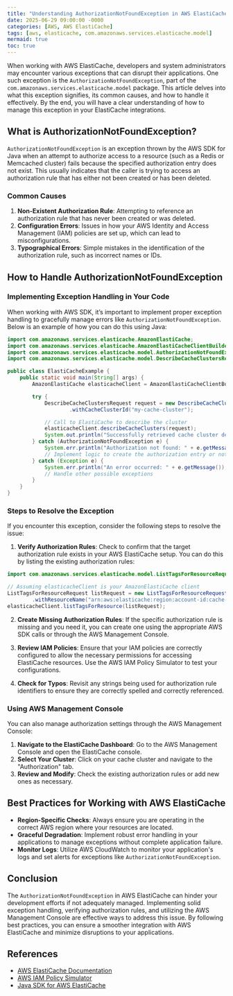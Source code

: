 ```yaml
---
title: "Understanding AuthorizationNotFoundException in AWS ElastiCache"
date: 2025-06-29 09:00:00 -0000
categories: [AWS, AWS ElastiCache]
tags: [aws, elasticache, com.amazonaws.services.elasticache.model]
mermaid: true
toc: true
---
```



When working with AWS ElastiCache, developers and system administrators may encounter various exceptions that can disrupt their applications. One such exception is the `AuthorizationNotFoundException`, part of the `com.amazonaws.services.elasticache.model` package. This article delves into what this exception signifies, its common causes, and how to handle it effectively. By the end, you will have a clear understanding of how to manage this exception in your ElastiCache integrations.

## What is AuthorizationNotFoundException?

`AuthorizationNotFoundException` is an exception thrown by the AWS SDK for Java when an attempt to authorize access to a resource (such as a Redis or Memcached cluster) fails because the specified authorization entry does not exist. This usually indicates that the caller is trying to access an authorization rule that has either not been created or has been deleted.

### Common Causes

1. **Non-Existent Authorization Rule**: Attempting to reference an authorization rule that has never been created or was deleted.
2. **Configuration Errors**: Issues in how your AWS Identity and Access Management (IAM) policies are set up, which can lead to misconfigurations.
3. **Typographical Errors**: Simple mistakes in the identification of the authorization rule, such as incorrect names or IDs.

## How to Handle AuthorizationNotFoundException

### Implementing Exception Handling in Your Code

When working with AWS SDK, it’s important to implement proper exception handling to gracefully manage errors like `AuthorizationNotFoundException`. Below is an example of how you can do this using Java:

```java
import com.amazonaws.services.elasticache.AmazonElastiCache;
import com.amazonaws.services.elasticache.AmazonElastiCacheClientBuilder;
import com.amazonaws.services.elasticache.model.AuthorizationNotFoundException;
import com.amazonaws.services.elasticache.model.DescribeCacheClustersRequest;

public class ElastiCacheExample {
    public static void main(String[] args) {
        AmazonElastiCache elasticacheClient = AmazonElastiCacheClientBuilder.defaultClient();

        try {
            DescribeCacheClustersRequest request = new DescribeCacheClustersRequest()
                    .withCacheClusterId("my-cache-cluster");

            // Call to ElastiCache to describe the cluster
            elasticacheClient.describeCacheClusters(request);
            System.out.println("Successfully retrieved cache cluster details.");
        } catch (AuthorizationNotFoundException e) {
            System.err.println("Authorization not found: " + e.getMessage());
            // Implement logic to create the authorization entry or notify the user
        } catch (Exception e) {
            System.err.println("An error occurred: " + e.getMessage());
            // Handle other possible exceptions
        }
    }
}
```

### Steps to Resolve the Exception

If you encounter this exception, consider the following steps to resolve the issue:

1. **Verify Authorization Rules**: Check to confirm that the target authorization rule exists in your AWS ElastiCache setup. You can do this by listing the existing authorization rules:

```java
import com.amazonaws.services.elasticache.model.ListTagsForResourceRequest;

// Assuming elasticacheClient is your AmazonElastiCache client
ListTagsForResourceRequest listRequest = new ListTagsForResourceRequest()
        .withResourceName("arn:aws:elasticache:region:account-id:cache-cluster:my-cache-cluster");
elasticacheClient.listTagsForResource(listRequest);
```

2. **Create Missing Authorization Rules**: If the specific authorization rule is missing and you need it, you can create one using the appropriate AWS SDK calls or through the AWS Management Console.

3. **Review IAM Policies**: Ensure that your IAM policies are correctly configured to allow the necessary permissions for accessing ElastiCache resources. Use the AWS IAM Policy Simulator to test your configurations.

4. **Check for Typos**: Revisit any strings being used for authorization rule identifiers to ensure they are correctly spelled and correctly referenced.

### Using AWS Management Console

You can also manage authorization settings through the AWS Management Console:

1. **Navigate to the ElastiCache Dashboard**: Go to the AWS Management Console and open the ElastiCache console.
2. **Select Your Cluster**: Click on your cache cluster and navigate to the "Authorization" tab.
3. **Review and Modify**: Check the existing authorization rules or add new ones as necessary.

## Best Practices for Working with AWS ElastiCache

- **Region-Specific Checks**: Always ensure you are operating in the correct AWS region where your resources are located.
- **Graceful Degradation**: Implement robust error handling in your applications to manage exceptions without complete application failure.
- **Monitor Logs**: Utilize AWS CloudWatch to monitor your application's logs and set alerts for exceptions like `AuthorizationNotFoundException`.

## Conclusion

The `AuthorizationNotFoundException` in AWS ElastiCache can hinder your development efforts if not adequately managed. Implementing solid exception handling, verifying authorization rules, and utilizing the AWS Management Console are effective ways to address this issue. By following best practices, you can ensure a smoother integration with AWS ElastiCache and minimize disruptions to your applications.

## References

- [AWS ElastiCache Documentation](https://docs.aws.amazon.com/AmazonElastiCache/latest/APIReference/API_Operations.html)
- [AWS IAM Policy Simulator](https://policysim.aws.amazon.com/home/index.jsp)
- [Java SDK for AWS ElastiCache](https://docs.aws.amazon.com/sdk-for-java/latest/developer-guide/home.html)